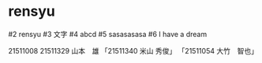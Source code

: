 # rensyu
#2 rensyu
#3 文字
#4 abcd
#5 sasasasasa
#6 I have a dream



21511008
21511329 山本　雄
「21511340 米山 秀俊」
「21511054 大竹　智也」
